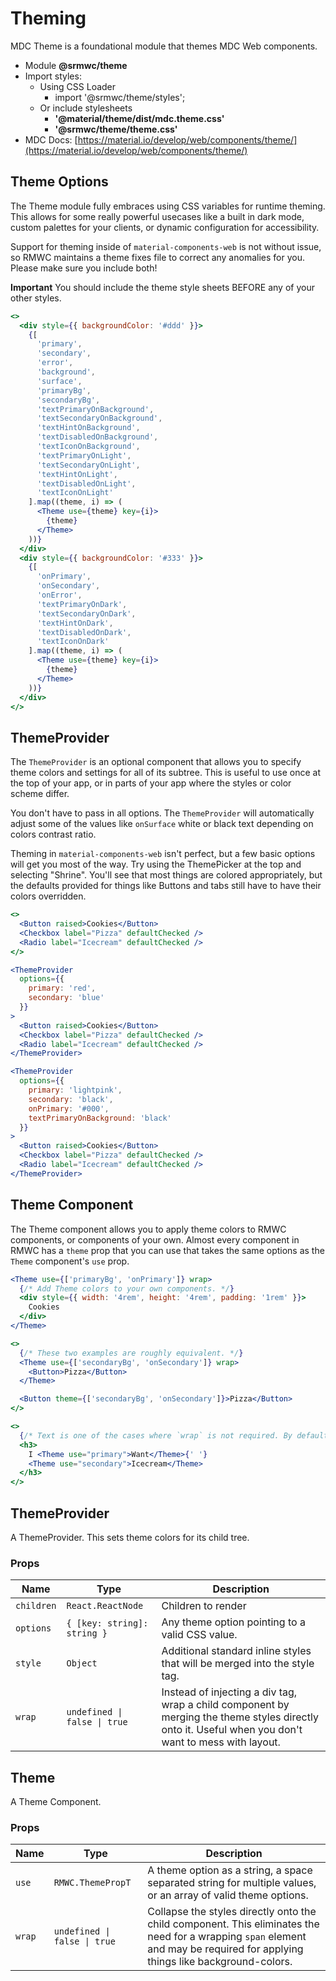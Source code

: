 # Theming

MDC Theme is a foundational module that themes MDC Web components.

- Module **@srmwc/theme**
- Import styles:
  - Using CSS Loader
    - import '@srmwc/theme/styles';
  - Or include stylesheets
    - **'@material/theme/dist/mdc.theme.css'**
    - **'@srmwc/theme/theme.css'**
- MDC Docs: [https://material.io/develop/web/components/theme/](https://material.io/develop/web/components/theme/)

## Theme Options

The Theme module fully embraces using CSS variables for runtime theming. This allows for some really powerful usecases like a built in dark mode, custom palettes for your clients, or dynamic configuration for accessibility.

Support for theming inside of `material-components-web` is not without issue, so RMWC maintains a theme fixes file to correct any anomalies for you. Please make sure you include both!

**Important** You should include the theme style sheets BEFORE any of your other styles.

```jsx
<>
  <div style={{ backgroundColor: '#ddd' }}>
    {[
      'primary',
      'secondary',
      'error',
      'background',
      'surface',
      'primaryBg',
      'secondaryBg',
      'textPrimaryOnBackground',
      'textSecondaryOnBackground',
      'textHintOnBackground',
      'textDisabledOnBackground',
      'textIconOnBackground',
      'textPrimaryOnLight',
      'textSecondaryOnLight',
      'textHintOnLight',
      'textDisabledOnLight',
      'textIconOnLight'
    ].map((theme, i) => (
      <Theme use={theme} key={i}>
        {theme}
      </Theme>
    ))}
  </div>
  <div style={{ backgroundColor: '#333' }}>
    {[
      'onPrimary',
      'onSecondary',
      'onError',
      'textPrimaryOnDark',
      'textSecondaryOnDark',
      'textHintOnDark',
      'textDisabledOnDark',
      'textIconOnDark'
    ].map((theme, i) => (
      <Theme use={theme} key={i}>
        {theme}
      </Theme>
    ))}
  </div>
</>
```

## ThemeProvider

The `ThemeProvider` is an optional component that allows you to specify theme colors and settings for all of its subtree. This is useful to use once at the top of your app, or in parts of your app where the styles or color scheme differ.

You don't have to pass in all options. The `ThemeProvider` will automatically adjust some of the values like `onSurface` white or black text depending on colors contrast ratio.

Theming in `material-components-web` isn't perfect, but a few basic options will get you most of the way. Try using the ThemePicker at the top and selecting "Shrine". You'll see that most things are colored appropriately, but the defaults provided for things like Buttons and tabs still have to have their colors overridden.

```jsx
<>
  <Button raised>Cookies</Button>
  <Checkbox label="Pizza" defaultChecked />
  <Radio label="Icecream" defaultChecked />
</>
```

```jsx
<ThemeProvider
  options={{
    primary: 'red',
    secondary: 'blue'
  }}
>
  <Button raised>Cookies</Button>
  <Checkbox label="Pizza" defaultChecked />
  <Radio label="Icecream" defaultChecked />
</ThemeProvider>
```

```jsx
<ThemeProvider
  options={{
    primary: 'lightpink',
    secondary: 'black',
    onPrimary: '#000',
    textPrimaryOnBackground: 'black'
  }}
>
  <Button raised>Cookies</Button>
  <Checkbox label="Pizza" defaultChecked />
  <Radio label="Icecream" defaultChecked />
</ThemeProvider>
```

## Theme Component

The Theme component allows you to apply theme colors to RMWC components, or components of your own. Almost every component in RMWC has a `theme` prop that you can use that takes the same options as the `Theme` component's `use` prop.

```jsx
<Theme use={['primaryBg', 'onPrimary']} wrap>
  {/* Add Theme colors to your own components. */}
  <div style={{ width: '4rem', height: '4rem', padding: '1rem' }}>
    Cookies
  </div>
</Theme>
```

```jsx
<>
  {/* These two examples are roughly equivalent. */}
  <Theme use={['secondaryBg', 'onSecondary']} wrap>
    <Button>Pizza</Button>
  </Theme>

  <Button theme={['secondaryBg', 'onSecondary']}>Pizza</Button>
</>
```

```jsx
<>
  {/* Text is one of the cases where `wrap` is not required. By default `Theme` will insert `span` tags. */}
  <h3>
    I <Theme use="primary">Want</Theme>{' '}
    <Theme use="secondary">Icecream</Theme>
  </h3>
</>
```

## ThemeProvider
A ThemeProvider. This sets theme colors for its child tree.

### Props

| Name | Type | Description |
|------|------|-------------|
| `children` | `React.ReactNode` | Children to render |
| `options` | `{ [key: string]: string }` | Any theme option pointing to a valid CSS value. |
| `style` | `Object` | Additional standard inline styles that will be merged into the style tag. |
| `wrap` | `undefined \| false \| true` | Instead of injecting a div tag, wrap a child component by merging the theme styles directly onto it. Useful when you don't want to mess with layout. |


## Theme
A Theme Component.

### Props

| Name | Type | Description |
|------|------|-------------|
| `use` | `RMWC.ThemePropT` | A theme option as a string, a space separated string for multiple values, or an array of valid theme options. |
| `wrap` | `undefined \| false \| true` | Collapse the styles directly onto the child component. This eliminates the need for a wrapping `span` element and may be required for applying things like background-colors. |


